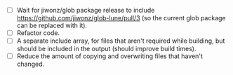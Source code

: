 - [ ] Wait for jiwonz/glob package release to include https://github.com/jiwonz/glob-lune/pull/3 (so the current glob package can be replaced with it).
- [ ] Refactor code.
- [ ] A separate include array, for files that aren't required while building, but should be included in the output (should improve build times).
- [ ] Reduce the amount of copying and overwriting files that haven't changed.
